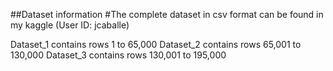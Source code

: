 ##Dataset information
#The complete dataset in csv format can be found in my kaggle (User ID: jcaballe)

Dataset_1 contains rows 1 to 65,000
Dataset_2 contains rows 65,001 to 130,000
Dataset_3 contains rows 130,001 to 195,000
